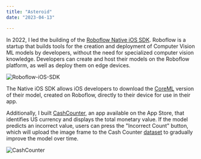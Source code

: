 ```yaml
---
title: "Asteroid"
date: "2023-04-13"

---
```


In 2022, I led the building of the [Roboflow Native iOS SDK](https://blog.roboflow.com/roboflow-ios-sdk/). Roboflow is a startup that builds tools for the creation and deployment of Computer Vision ML models by developers, without the need for specialized computer vision knowledge. Developers can create and host their models on the Roboflow platform, as well as deploy them on edge devices.

![Roboflow-iOS-SDK](/post_assets/roboflow/roboflow_ios_sdk.png)

The Native iOS SDK allows iOS developers to download the [CoreML](https://blog.roboflow.com/what-is-coreml/) version of their model, created on Roboflow, directly to their device for use in their app.

Additionally, I built [CashCounter](https://apps.apple.com/app/roboflow-cash-counter/id1633812788), an app available on the App Store, that identifies US currency and displays the total monetary value. If the model predicts an incorrect value, users can press the "Incorrect Count" button, which will upload the image frame to the Cash Counter [dataset](https://universe.roboflow.com/alex-hyams-cosqx/cash-counter) to gradually improve the model over time.

![CashCounter](/post_assets/roboflow/CashCounter.png)

